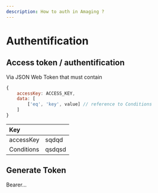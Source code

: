 ```yaml
---
description: How to auth in Amaging ?
---
```


# Authentification

## Access token / authentification

Via JSON Web Token that must contain

```javascript
{
    accessKey: ACCESS_KEY,
    data: [
        ['eq', 'key', value] // reference to Conditions
    ]
}
```

| Key |  |
| :--- | :--- |
| accessKey | sqdqd |
| Conditions | qsdqsd |

## Generate Token

Bearer...

